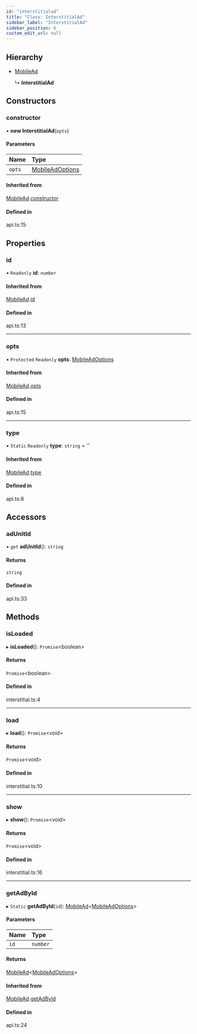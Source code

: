 ```yaml
---
id: "interstitialad"
title: "Class: InterstitialAd"
sidebar_label: "InterstitialAd"
sidebar_position: 0
custom_edit_url: null
---
```


## Hierarchy

- [MobileAd](mobilead.md)

  ↳ **InterstitialAd**

## Constructors

### constructor

• **new InterstitialAd**(`opts`)

#### Parameters

| Name | Type |
| :------ | :------ |
| `opts` | [MobileAdOptions](../index.md#mobileadoptions) |

#### Inherited from

[MobileAd](mobilead.md).[constructor](mobilead.md#constructor)

#### Defined in

api.ts:15

## Properties

### id

• `Readonly` **id**: `number`

#### Inherited from

[MobileAd](mobilead.md).[id](mobilead.md#id)

#### Defined in

api.ts:13

___

### opts

• `Protected` `Readonly` **opts**: [MobileAdOptions](../index.md#mobileadoptions)

#### Inherited from

[MobileAd](mobilead.md).[opts](mobilead.md#opts)

#### Defined in

api.ts:15

___

### type

▪ `Static` `Readonly` **type**: `string` = ''

#### Inherited from

[MobileAd](mobilead.md).[type](mobilead.md#type)

#### Defined in

api.ts:8

## Accessors

### adUnitId

• `get` **adUnitId**(): `string`

#### Returns

`string`

#### Defined in

api.ts:33

## Methods

### isLoaded

▸ **isLoaded**(): `Promise`<boolean\>

#### Returns

`Promise`<boolean\>

#### Defined in

interstitial.ts:4

___

### load

▸ **load**(): `Promise`<void\>

#### Returns

`Promise`<void\>

#### Defined in

interstitial.ts:10

___

### show

▸ **show**(): `Promise`<void\>

#### Returns

`Promise`<void\>

#### Defined in

interstitial.ts:16

___

### getAdById

▸ `Static` **getAdById**(`id`): [MobileAd](mobilead.md)<[MobileAdOptions](../index.md#mobileadoptions)\>

#### Parameters

| Name | Type |
| :------ | :------ |
| `id` | `number` |

#### Returns

[MobileAd](mobilead.md)<[MobileAdOptions](../index.md#mobileadoptions)\>

#### Inherited from

[MobileAd](mobilead.md).[getAdById](mobilead.md#getadbyid)

#### Defined in

api.ts:24
